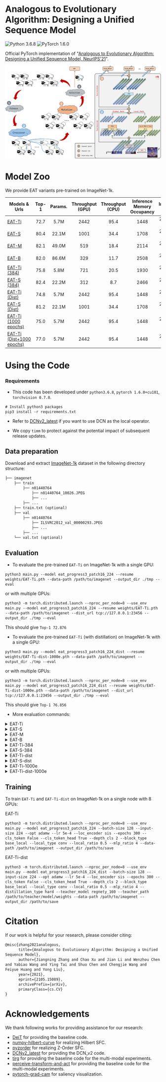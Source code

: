 # Analogous to Evolutionary Algorithm: Designing a Unified Sequence Model
![Python 3.6.8](https://img.shields.io/badge/python-3.6.8-green.svg?style=plastic) ![PyTorch 1.6.0](https://img.shields.io/badge/pytorch-1.6.0-green.svg?style=plastic)

Official PyTorch implementation of "[Analogous to Evolutionary Algorithm: Designing a Unified Sequence Model, NeurIPS'21](https://arxiv.org/pdf/2105.15089.pdf)".

![EAT](eat.png)

# Model Zoo

We provide EAT variants pre-trained on ImageNet-1k.

| Models & Urls | Top-1 | Params. | Throughput <br>(GPU) | Throughput <br>(CPU) | Inference Memory Occupancy| Image Size |
| --- | :---: | :---: | :---: | :---: | :---: | :---: |
| [EAT-Ti](https://april.zju.edu.cn/data/zhangzjn/visual_trans/EAT-weights/EAT-Ti.pth) | 72.7 | 5.7M | 2442 | 95.4 | 1448 | 224 x 224 |
| [EAT-S](https://april.zju.edu.cn/data/zhangzjn/visual_trans/EAT-weights/EAT-S.pth) | 80.4 | 22.1M | 1001| 34.4 | 1708 | 224 x 224 |
| [EAT-M](https://april.zju.edu.cn/data/zhangzjn/visual_trans/EAT-weights/EAT-M.pth) | 82.1 | 49.0M | 519 | 18.4 | 2114 | 224 x 224 |
| [EAT-B](https://april.zju.edu.cn/data/zhangzjn/visual_trans/EAT-weights/EAT-B.pth) | 82.0 | 86.6M | 329 | 11.7 | 2508 | 224 x 224 |
| [EAT-Ti (384)](https://april.zju.edu.cn/data/zhangzjn/visual_trans/EAT-weights/EAT-Ti-384.pth) | 75.8 | 5.8M | 721 | 20.5 | 1930 | 224 x 224 |
| [EAT-S (384)](https://april.zju.edu.cn/data/zhangzjn/visual_trans/EAT-weights/EAT-S-384.pth) | 82.4 | 22.2M | 312 | 8.7 | 2466 | 224 x 224 |
| [EAT-Ti (Dist)](https://april.zju.edu.cn/data/zhangzjn/visual_trans/EAT-weights/EAT-Ti-dist.pth) | 74.8 | 5.7M | 2442 | 95.4 | 1448 | 224 x 224 |
| [EAT-S (Dist)](https://april.zju.edu.cn/data/zhangzjn/visual_trans/EAT-weights/EAT-S-dist.pth) | 81.2 | 22.1M | 1001 | 34.4 | 1708 | 224 x 224 |
| [EAT-Ti (1000 epochs)](https://april.zju.edu.cn/data/zhangzjn/visual_trans/EAT-weights/EAT-Ti-1000e.pth) | 75.0 | 5.7M | 2442 | 95.4 | 1448 | 224 x 224 |
| [EAT-Ti (Dist+1000 epochs)](https://april.zju.edu.cn/data/zhangzjn/visual_trans/EAT-weights/EAT-Ti-dist-1000e.pth) | 77.0 | 5.7M | 2442 | 95.4 | 1448 | 224 x 224 |

# Using the Code

### Requirements

- This code has been developed under `python3.6.8`, `pytorch 1.6.0+cu101`, `torchvision 0.7.0`.

```shell
# Install python3 packages
pip3 install -r requirements.txt
```
- Refer to [DCNv2_latest](https://github.com/jinfagang/DCNv2_latest) if you want to use DCN as the local operator.

- We copy `timm` to protect against the potential impact of subsequent release updates.

## Data preparation

Download and extract [ImageNet-1k](http://image-net.org/) dataset in the following directory structure:

```
├── imagenet
    ├── train
        ├── n01440764
            ├── n01440764_10026.JPEG
            ├── ...
        ├── ...
    ├── train.txt (optional)
    ├── val
        ├── n01440764
            ├── ILSVRC2012_val_00000293.JPEG
            ├── ...
        ├── ...
    └── val.txt (optional)
```

## Evaluation

- To evaluate the pre-trained `EAT-Ti` on ImageNet-1k with a single GPU:
```
python3 main.py --model eat_progress3_patch16_224 --resume weights/EAT-Ti.pth --data-path /path/to/imagenet --output_dir ./tmp --eval  
```
or with multiple GPUs:
```
python3 -m torch.distributed.launch --nproc_per_node=8 --use_env main.py --model eat_progress3_patch16_224 --resume weights/EAT-Ti.pth --data-path /path/to/imagenet --dist_url tcp://127.0.0.1:23456 --output_dir ./tmp --eval 
```
This should give `Top-1 72.876`

- To evaluate the pre-trained `EAT-Ti` (with distillation) on ImageNet-1k with a single GPU:
```
python3 main.py --model eat_progress3_patch16_224_dist --resume weights/EAT-Ti-dist-1000e.pth --data-path /path/to/imagenet --output_dir ./tmp --eval  
```
or with multiple GPUs:
```
python3 -m torch.distributed.launch --nproc_per_node=8 --use_env main.py --model eat_progress3_patch16_224_dist --resume weights/EAT-Ti-dist-1000e.pth --data-path /path/to/imagenet --dist_url tcp://127.0.0.1:23456 --output_dir ./tmp --eval 
```
This should give `Top-1 76.856`

- More evaluation commands:

<details>

<summary>
EAT-Ti
</summary>

```
python3 main.py --model eat_progress3_patch16_224 --resume weights/EAT-Ti.pth --data-path /path/to/imagenet --output_dir ./tmp --eval  
```
This should give `Top-1 72.876`

</details>


<details>

<summary>
EAT-S
</summary>

```
python3 main.py --model eat_progress6_patch16_224 --resume weights/EAT-S.pth --data-path /path/to/imagenet --output_dir ./tmp --eval  
```
This should give `Top-1 80.422`

</details>


<details>

<summary>
EAT-M
</summary>

```
python3 main.py --model eat_progress9_patch16_224 --resume weights/EAT-M.pth --data-path /path/to/imagenet --output_dir ./tmp --eval  
```
This should give `Top-1 82.052`

</details>


<details>

<summary>
EAT-B
</summary>

```
python3 main.py --model eat_progress12_patch16_224 --resume weights/EAT-B.pth --data-path /path/to/imagenet --output_dir ./tmp --eval  
```
This should give `Top-1 82.026`

</details>


<details>

<summary>
EAT-Ti-384
</summary>

```
python3 main.py --model eat_progress3_patch16_384 --input-size 384 --resume weights/EAT-Ti-384.pth --data-path /path/to/imagenet --output_dir ./tmp --eval  
```
This should give `Top-1 75.806`

</details>


<details>

<summary>
EAT-S-384
</summary>

```
python3 main.py --model eat_progress6_patch16_384 --input-size 384 --resume weights/EAT-S-384.pth --data-path /path/to/imagenet --output_dir ./tmp --eval  
```
This should give `Top-1 82.398`

</details>


<details>

<summary>
EAT-Ti-dist
</summary>

```
python3 main.py --model eat_progress3_patch16_224_dist --resume weights/EAT-Ti-dist.pth --data-path /path/to/imagenet --output_dir ./tmp --eval  
```
This should give `Top-1 74.834`

</details>


<details>

<summary>
EAT-S-dist
</summary>

```
python3 main.py --model eat_progress6_patch16_224_dist --resume weights/EAT-S-dist.pth --data-path /path/to/imagenet --output_dir ./tmp --eval  
```
This should give `Top-1 81.206`

</details>


<details>

<summary>
EAT-Ti-1000e
</summary>

```
python3 main.py --model eat_progress3_patch16_224 --resume weights/EAT-Ti-1000e.pth --data-path /path/to/imagenet --output_dir ./tmp --eval  
```
This should give `Top-1 74.990`

</details>


<details>

<summary>
EAT-Ti-dist-1000e
</summary>

```
python3 main.py --model eat_progress3_patch16_224_dist --resume weights/EAT-Ti-dist-1000e1.pth --data-path /path/to/imagenet --output_dir ./tmp --eval  
```
This should give `Top-1 77.030`

</details>


## Training

To train `EAT-Ti` and `EAT-Ti-dist` on ImageNet-1k on a single node with 8 GPUs:


EAT-Ti
```
python3 -m torch.distributed.launch --nproc_per_node=8 --use_env main.py --model eat_progress3_patch16_224 --batch-size 128 --input-size 224 --opt adamw --lr 5e-4 --loc_encoder sis --epochs 300 --cls_token False --cls_token_head True --depth_cls 2 --block_type base_local --local_type conv --local_ratio 0.5 --mlp_ratio 4 --data-path /path/to/imagenet --output_dir /path/to/save
```

EAT-Ti-dist
```
python3 -m torch.distributed.launch --nproc_per_node=8 --use_env main.py --model eat_progress3_patch16_224_dist --batch-size 128 --input-size 224 --opt adamw --lr 5e-4 --loc_encoder sis --epochs 300 --cls_token False --cls_token_head True --depth_cls 2 --block_type base_local --local_type conv --local_ratio 0.5 --mlp_ratio 4 --distillation_type hard --teacher_model regnety_160 --teacher_path /path/to/teacher/model/weights --data-path /path/to/imagenet --output_dir /path/to/save
```


# Citation
If our work is helpful for your research, please consider citing:

```
@misc{zhang2021analogous,
      title={Analogous to Evolutionary Algorithm: Designing a Unified Sequence Model}, 
      author={Jiangning Zhang and Chao Xu and Jian Li and Wenzhou Chen and Yabiao Wang and Ying Tai and Shuo Chen and Chengjie Wang and Feiyue Huang and Yong Liu},
      year={2021},
      eprint={2105.15089},
      archivePrefix={arXiv},
      primaryClass={cs.CV}
}
```

# Acknowledgements
We thank following works for providing assistance for our research:
- [DeiT](https://github.com/facebookresearch/deit) for providing the baseline code.
- [numpy-hilbert-curve](https://github.com/PrincetonLIPS/numpy-hilbert-curve) for realizing Hilbert SFC.
- [pyzorder](https://github.com/smatsumt/pyzorder) for realizing Z-Order SFC.
- [DCNv2_latest](https://github.com/jinfagang/DCNv2_latest) for providing the DCN_v2 code.
- [tirg](https://github.com/google/tirg) for providing the baseline code for the multi-modal experiments.
- [perceive-transform-and-act](https://github.com/aimagelab/perceive-transform-and-act) for providing the baseline code for the multi-modal experiments.
- [pytorch-grad-cam](https://github.com/jacobgil/pytorch-grad-cam) for saliency visualization.
